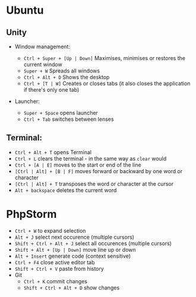 # Ubuntu

## Unity
* Window management:
    * `Ctrl + Super + [Up | Down]` Maximises, minimises or restores the current window
    * `Super + W` Spreads all windows
    * `Ctrl + Alt + D` Shows the desktop
    * `Ctrl + [T | W]` Creates or closes tabs (it also closes the application if there's only one tab)

* Launcher:
    * `Super + Space` opens launcher
    * `Ctrl + Tab` switches between lenses
## Terminal:
  * `Ctrl + Alt + T` opens Terminal
  * `Ctrl + L` clears the terminal - in the same way as `clear` would
  * `Ctrl + [A | E]` moves to the start or end of the line
  * `[Ctrl | Alt] + [B | F]` moves forward or backward by one word or character
  * `[Ctrl | Alt] + T` transposes the word or character at the cursor
  * `Alt + backspace` deletes the current word
  
# PhpStorm

* `Ctrl + W` to expand selection
* `Alt + J` select next occurence (multiple cursors)
* `Shift + Ctrl + Alt + J` select all 
occurences (multiple cursors)
* `Shift + Alt + [Up | Down]` move line up or down
* `Alt + Insert` generate code (context sensitive)
* `Ctrl + F4` close active editor tab
* `Shift + Ctrl + V` paste from history
* Git
    * `Ctrl + K` commit changes
    * `Shift + Ctrl + Alt + D` show changes